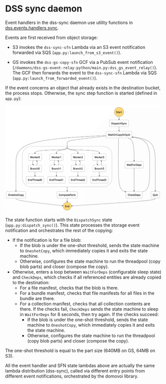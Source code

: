 # DSS sync daemon

Event handlers in the dss-sync daemon use utility functions in
[dss.events.handlers.sync](../../dss/events/handlers/sync.py).

Events are first received from object storage:

* S3 invokes the `dss-sync-sfn` Lambda via an S3 event notification forwarded via SQS (`app.py:launch_from_s3_event()`).

* GS invokes the `dss-gs-copy-sfn` GCF via a PubSub event notification
  (`/daemons/dss-gs-event-relay-python/main.py:dss_gs_event_relay()`). The GCF then forwards the event to the
  `dss-sync-sfn` Lambda via SQS (`app.py:launch_from_forwarded_event()`).

If the event concerns an object that already exists in the destination bucket, the process stops. Otherwise, the sync
step function is started (defined in `app.py`):

![DSS Sync SFN diagram](dss-sync-sfn.png)

The state function starts with the `DispatchSync` state (`app.py:dispatch_sync()`). This state processes the storage
event notification and orchestrates the rest of the copying:

- If the notification is for a file blob:
    - If the blob is under the one-shot threshold, sends the state machine to `OneshotCopy`, which immediately copies
    it and exits the state machine.
    - Otherwise, configures the state machine to run the threadpool (copy blob parts) and closer (compose the copy).
- Otherwise, enters a loop between `WaitForDeps` (configurable sleep state) and `CheckDeps`, which checks if all
  referenced entities are already copied to the destination:
  - For a file manifest, checks that the blob is there.
  - For a bundle manifest, checks that file manifests for all files in the bundle are there.
  - For a collection manifest, checks that all collection contents are there.
  If the checks fail, `CheckDeps` sends the state machine to sleep in `WaitForDeps` for 8 seconds, then try again.
  If the checks succeed:
    - If the blob is under the one-shot threshold, sends the state machine to `OneshotCopy`, which immediately copies
      it and exits the state machine.
    - Otherwise, configures the state machine to run the threadpool (copy blob parts) and closer (compose the copy).

The one-shot threshold is equal to the part size (640MB on GS, 64MB on S3).

All the event handler and SFN state lambdas above are actually the same lambda distribution (dss-sync), called via
different entry points from different event notifications, orchestrated by the domovoi library.
